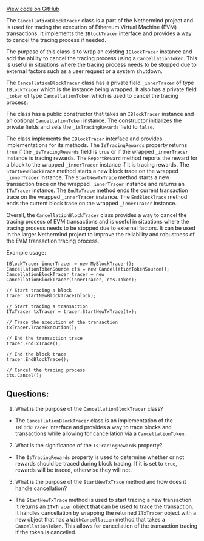 [View code on GitHub](https://github.com/NethermindEth/nethermind/src/Nethermind/Nethermind.Evm/Tracing/CancellationBlockTracer.cs)

The `CancellationBlockTracer` class is a part of the Nethermind project and is used for tracing the execution of Ethereum Virtual Machine (EVM) transactions. It implements the `IBlockTracer` interface and provides a way to cancel the tracing process if needed. 

The purpose of this class is to wrap an existing `IBlockTracer` instance and add the ability to cancel the tracing process using a `CancellationToken`. This is useful in situations where the tracing process needs to be stopped due to external factors such as a user request or a system shutdown. 

The `CancellationBlockTracer` class has a private field `_innerTracer` of type `IBlockTracer` which is the instance being wrapped. It also has a private field `_token` of type `CancellationToken` which is used to cancel the tracing process. 

The class has a public constructor that takes an `IBlockTracer` instance and an optional `CancellationToken` instance. The constructor initializes the private fields and sets the `_isTracingRewards` field to `false`. 

The class implements the `IBlockTracer` interface and provides implementations for its methods. The `IsTracingRewards` property returns `true` if the `_isTracingRewards` field is `true` or if the wrapped `_innerTracer` instance is tracing rewards. The `ReportReward` method reports the reward for a block to the wrapped `_innerTracer` instance if it is tracing rewards. The `StartNewBlockTrace` method starts a new block trace on the wrapped `_innerTracer` instance. The `StartNewTxTrace` method starts a new transaction trace on the wrapped `_innerTracer` instance and returns an `ITxTracer` instance. The `EndTxTrace` method ends the current transaction trace on the wrapped `_innerTracer` instance. The `EndBlockTrace` method ends the current block trace on the wrapped `_innerTracer` instance.

Overall, the `CancellationBlockTracer` class provides a way to cancel the tracing process of EVM transactions and is useful in situations where the tracing process needs to be stopped due to external factors. It can be used in the larger Nethermind project to improve the reliability and robustness of the EVM transaction tracing process. 

Example usage:

```
IBlockTracer innerTracer = new MyBlockTracer();
CancellationTokenSource cts = new CancellationTokenSource();
CancellationBlockTracer tracer = new CancellationBlockTracer(innerTracer, cts.Token);

// Start tracing a block
tracer.StartNewBlockTrace(block);

// Start tracing a transaction
ITxTracer txTracer = tracer.StartNewTxTrace(tx);

// Trace the execution of the transaction
txTracer.TraceExecution();

// End the transaction trace
tracer.EndTxTrace();

// End the block trace
tracer.EndBlockTrace();

// Cancel the tracing process
cts.Cancel();
```
## Questions: 
 1. What is the purpose of the `CancellationBlockTracer` class?
- The `CancellationBlockTracer` class is an implementation of the `IBlockTracer` interface and provides a way to trace blocks and transactions while allowing for cancellation via a `CancellationToken`.

2. What is the significance of the `IsTracingRewards` property?
- The `IsTracingRewards` property is used to determine whether or not rewards should be traced during block tracing. If it is set to `true`, rewards will be traced, otherwise they will not.

3. What is the purpose of the `StartNewTxTrace` method and how does it handle cancellation?
- The `StartNewTxTrace` method is used to start tracing a new transaction. It returns an `ITxTracer` object that can be used to trace the transaction. It handles cancellation by wrapping the returned `ITxTracer` object with a new object that has a `WithCancellation` method that takes a `CancellationToken`. This allows for cancellation of the transaction tracing if the token is cancelled.